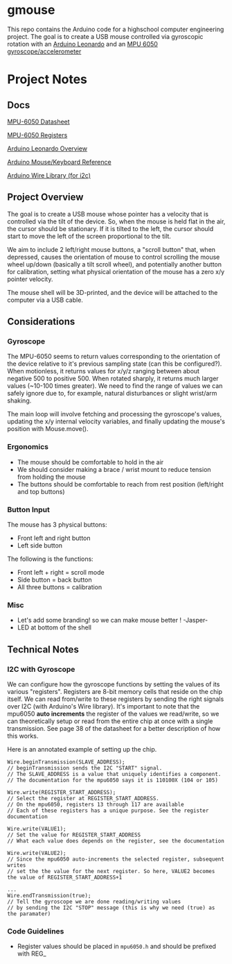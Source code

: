# gmouse
This repo contains the Arduino code for a highschool computer engineering
project. The goal is to create a USB mouse controlled via gyroscopic rotation
with an [Arduino Leonardo](https://www.arduino.cc/en/Main/arduinoBoardLeonardo)
and an [MPU 6050
gyroscope/accelerometer](http://www.invensense.com/products/motion-tracking/6-axis/mpu-6050/)

# Project Notes

## Docs

[MPU-6050 Datasheet](https://cdn.sparkfun.com/datasheets/Components/General%20IC/PS-MPU-6000A.pdf)

[MPU-6050 Registers](http://43zrtwysvxb2gf29r5o0athu.wpengine.netdna-cdn.com/wp-content/uploads/2015/02/MPU-6000-Register-Map1.pdf)

[Arduino Leonardo Overview](https://www.arduino.cc/en/Main/ArduinoBoardLeonardo)

[Arduino Mouse/Keyboard Reference](https://www.arduino.cc/en/Reference/MouseKeyboard)

[Arduino Wire Library (for i2c)](https://www.arduino.cc/en/reference/wire)

## Project Overview

The goal is to create a USB mouse whose pointer has a velocity that is
controlled via the tilt of the device. So, when the mouse is held flat in the
air, the cursor should be stationary. If it is tilted to the left, the cursor
should start to move the left of the screen proportional to the tilt.

We aim to include 2 left/right mouse buttons, a "scroll button" that, when
depressed, causes the orientation of mouse to control scrolling the mouse wheel
up/down (basically a tilt scroll wheel), and potentially another button for
calibration, setting what physical orientation of the mouse has a zero x/y
pointer velocity.

The mouse shell will be 3D-printed, and the device will be attached to the
computer via a USB cable.

## Considerations

### Gyroscope

The MPU-6050 seems to return values corresponding to the orientation of the
device relative to it's previous sampling state (can this be configured?). When
motionless, it returns values for x/y/z ranging between about negative 500 to
positive 500. When rotated sharply, it returns much larger values (~10-100
times greater). We need to find the range of values we can safely ignore due
to, for example, natural disturbances or slight wrist/arm shaking.

The main loop will involve fetching and processing the gyroscope's values,
updating the x/y internal velocity variables, and finally updating the mouse's
position with Mouse.move().

### Ergonomics

 * The mouse should be comfortable to hold in the air
  * We should consider making a brace / wrist mount to reduce tension from holding the mouse
 * The buttons should be comfortable to reach from rest position (left/right and top buttons)

### Button Input

The mouse has 3 physical buttons:
  * Front left and right button
  * Left side button
 
The following is the functions:
  * Front left + right = scroll mode
  * Side button = back button
  * All three buttons = calibration


### Misc

  * Let's add some branding! so we can make mouse better ! -Jasper-
  * LED at bottom of the shell 

## Technical Notes

### I2C with Gyroscope

We can configure how the gyroscope functions by setting the values of its
various "registers". Registers are 8-bit memory cells that reside on the chip itself.
We can read from/write to these registers by sending the right signals 
over I2C (with Arduino's Wire library). It's important to note that the
mpu6050 **auto increments** the register of the values we read/write, so we can
theoretically setup or read from the entire chip at once with a single
transmission. See page 38 of the datasheet for a better description of how this
works.

Here is an annotated example of setting up the chip.

```
Wire.beginTransmission(SLAVE_ADDRESS); 
// beginTransmission sends the I2C "START" signal. 
// The SLAVE_ADDRESS is a value that uniquely identifies a component. 
// The documentation for the mpu6050 says it is 110100X (104 or 105)

Wire.write(REGISTER_START_ADDRESS); 
// Select the register at REGISTER_START_ADDRESS. 
// On the mpu6050, registers 13 through 117 are available
// Each of these registers has a unique purpose. See the register documentation

Wire.write(VALUE1); 
// Set the value for REGISTER_START_ADDRESS
// What each value does depends on the register, see the documentation

Wire.write(VALUE2); 
// Since the mpu6050 auto-increments the selected register, subsequent writes  
// set the the value for the next register. So here, VALUE2 becomes the value of REGISTER_START_ADDRESS+1

...
Wire.endTransmission(true); 
// Tell the gyroscope we are done reading/writing values 
// by sending the I2C "STOP" message (this is why we need (true) as the paramater)
```

### Code Guidelines

* Register values should be placed in `mpu6050.h` and should be prefixed with REG_

